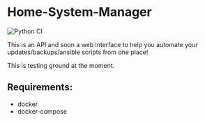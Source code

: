 # Home-System-Manager
![Python CI](https://github.com/JeffLabonte/Home-System-Manager/workflows/Python%20CI/badge.svg?branch=master)

This is an API and soon a web interface to help you automate your updates/backups/ansible scripts from one place!


This is testing ground at the moment.

## Requirements:

* docker
* docker-compose
